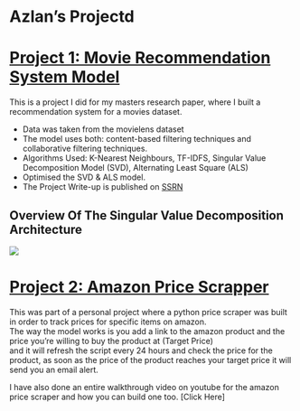 # Azlan’s Projectd

# [Project 1: Movie Recommendation System Model](https://github.com/RonitMalik/Movie-Recommendation-System-)

This is a project I did for my masters research paper, where I built a recommendation system for a movies dataset.

* Data was taken from the movielens dataset  
* The model uses both: content-based filtering techniques and collaborative filtering techniques.  
* Algorithms Used: K-Nearest Neighbours, TF-IDFS, Singular Value Decomposition Model (SVD), Alternating Least Square (ALS)  
* Optimised the SVD & ALS model.  
* The Project Write-up is published on [SSRN](https://papers.ssrn.com/sol3/papers.cfm?abstract_id=3791837)

## Overview Of The Singular Value Decomposition Architecture
![](images/Picture%201.png)

# [Project 2: Amazon Price Scrapper](https://github.com/RonitMalik/BlackFriday_pythonScrapper)

This was part of a personal project where a python price scraper was built in order to track prices for specific items on amazon.  
The way the model works is you add a link to the amazon product and the price you’re willing to buy the product at (Target Price)  
and it will refresh the script every 24 hours and check the price for the product, as soon as the price of the product reaches your target price it will send you an email alert.

I have also done an entire walkthrough video on youtube for the amazon price scraper and how you can build one too. [Click Here]
